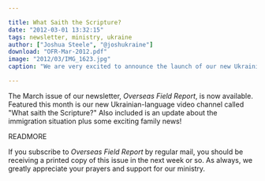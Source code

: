 ```yaml
---

title: What Saith the Scripture?
date: "2012-03-01 13:32:15"
tags: newsletter, ministry, ukraine
author: ["Joshua Steele", "@joshukraine"]
download: "OFR-Mar-2012.pdf"
image: "2012/03/IMG_1623.jpg"
caption: "We are very excited to announce the launch of our new Ukrainian-language video channel, “Shcho kazhe Pysannya?” (What Saith the Scripture?) Check it out at www.pysannya.com!"

---
```


The March issue of our newsletter, *Overseas Field Report*, is now available. Featured this month is our new Ukrainian-language video channel called "What saith the Scripture?" Also included is an update about the immigration situation plus some exciting family news!

READMORE

If you subscribe to *Overseas Field Report* by regular mail, you should be receiving a printed copy of this issue in the next week or so. As always, we greatly appreciate your prayers and support for our ministry.
